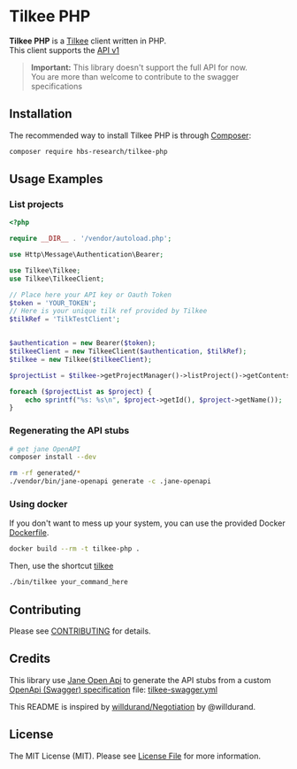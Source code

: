 Tilkee PHP
==========

**Tilkee PHP** is a [Tilkee](https://www.tilkee.fr/) client written in PHP.  
This client supports the [API v1](https://tilkee.readme.io/v1.0/docs)

> **Important:** This library doesn't support the full API for now.  
You are more than welcome to contribute to the swagger specifications

Installation
------------

The recommended way to install Tilkee PHP is through [Composer](http://getcomposer.org/):

```bash
composer require hbs-research/tilkee-php
```

Usage Examples
--------------

### List projects

```php
<?php

require __DIR__ . '/vendor/autoload.php';

use Http\Message\Authentication\Bearer;

use Tilkee\Tilkee;
use Tilkee\TilkeeClient;

// Place here your API key or Oauth Token
$token = 'YOUR_TOKEN';
// Here is your unique tilk ref provided by Tilkee
$tilkRef = 'TilkTestClient';


$authentication = new Bearer($token);
$tilkeeClient = new TilkeeClient($authentication, $tilkRef);
$tilkee = new Tilkee($tilkeeClient);

$projectList = $tilkee->getProjectManager()->listProject()->getContents();

foreach ($projectList as $project) {
    echo sprintf("%s: %s\n", $project->getId(), $project->getName());
}
```

### Regenerating the API stubs

```bash
# get jane OpenAPI
composer install --dev

rm -rf generated/*
./vendor/bin/jane-openapi generate -c .jane-openapi 

```

### Using docker

If you don't want to mess up your system, you can use the provided Docker [Dockerfile](Dockerfile).

```bash
docker build --rm -t tilkee-php .
```

Then, use the shortcut [tilkee](bin/tilkee)

```bash
./bin/tilkee your_command_here 
```

Contributing
------------

Please see [CONTRIBUTING](CONTRIBUTING.md) for details.



Credits
-------

This library use [Jane Open Api](https://github.com/janephp/openapi) to generate the API stubs from a custom [OpenApi (Swagger) specification](https://github.com/OAI/OpenAPI-Specification/blob/master/versions/2.0.md) file: [tilkee-swagger.yml](tilkee-swagger.yml)

This README is inspired by [willdurand/Negotiation](https://github.com/willdurand/Negotiation) by @willdurand.


License
-------

The MIT License (MIT). Please see [License File](LICENSE) for more information.
